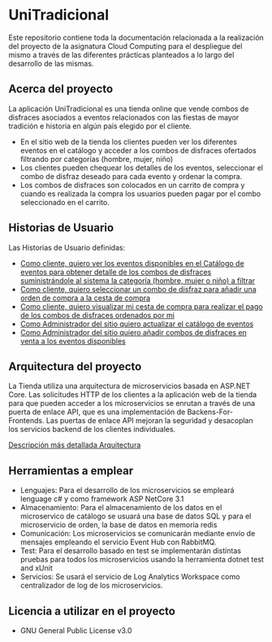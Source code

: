 # UniTradicional  

Este repositorio contiene toda la documentación relacionada a la realización del proyecto de la asignatura Cloud Computing para el despliegue del mismo a través de las diferentes prácticas planteados a lo largo del desarrollo de las mismas. 

## Acerca del proyecto
La aplicación UniTradicional es una tienda online que vende combos de disfraces asociados a eventos relacionados con las fiestas de mayor tradición e historia en algún país elegido por el cliente.

- En el sitio web de la tienda los clientes pueden ver los diferentes eventos en el catálogo y acceder a los combos de disfraces ofertados filtrando por categorías (hombre, mujer, niño)
- Los clientes pueden chequear los detalles de los eventos, seleccionar el combo de disfraz deseado para cada evento y ordenar la compra.
- Los combos de disfraces son colocados en un carrito de compra y cuando es realizada la compra los usuarios pueden pagar por el combo seleccionado en el carrito.

## Historias de Usuario

Las Historias de Usuario definidas:

- [Como cliente, quiero ver los eventos disponibles en el Catálogo de eventos para obtener detalle de los combos de disfraces suministrándole al sistema la categoría (hombre, mujer o niño) a filtrar](https://github.com/ccvaillant1992/CC-20-21-Proyecto/issues/14)
- [Como cliente, quiero seleccionar un combo de disfraz para añadir una orden de compra a la cesta de compra](https://github.com/ccvaillant1992/CC-20-21-Proyecto/issues/15)
- [Como cliente, quiero visualizar mi cesta de compra para realizar el pago de los combos de disfraces ordenados por mi](https://github.com/ccvaillant1992/CC-20-21-Proyecto/issues/16)
- [Como Administrador del sitio quiero actualizar el catálogo de eventos](https://github.com/ccvaillant1992/CC-20-21-Proyecto/issues/17)
- [Como Administrador del sitio quiero añadir combos de disfraces en venta a los eventos disponibles](https://github.com/ccvaillant1992/CC-20-21-Proyecto/issues/18)

## Arquitectura del proyecto
La Tienda utiliza una arquitectura de microservicios basada en ASP.NET Core. Las solicitudes HTTP de los clientes a la aplicación web de la tienda para que pueden acceder a los microservicios se enrutan a través de una puerta de enlace API, que es una implementación de Backens-For-Frontends. Las puertas de enlace API mejoran la seguridad y desacoplan los servicios backend de los clientes individuales.

[Descripción más detallada Arquitectura](https://github.com/ccvaillant1992/CC-20-21-Proyecto/blob/master/docs/ArquitecturaProyecto.md)

## Herramientas a emplear

- Lenguajes: Para el desarrollo de los microservicios se empleará lenguage c# y como framework ASP NetCore 3.1
- Almacenamiento: Para el almacenamiento de los datos en el microservico de catálogo se usuará una base de datos SQL y para el microservicio de orden, la base de datos en memoria redis
- Comunicación: Los microservicios se comunicarán mediante envío de mensajes empleando el servicio Event Hub con RabbitMQ.
- Test: Para el desarrollo basado en test se implementarán distintas pruebas para todos los microservicios usando la herramienta dotnet test and xUnit 
- Servicios: Se usará el servicio de Log Analytics Workspace como centralizador de log de los microservicios.

## Licencia a utilizar en el proyecto

- GNU General Public License v3.0

